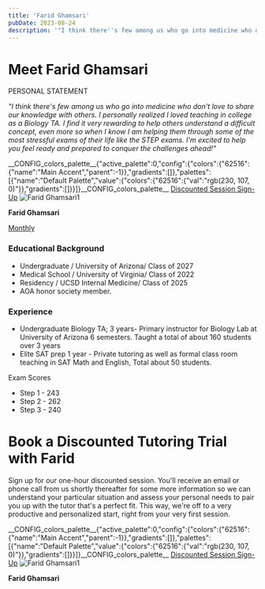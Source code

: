 ```yaml
---
title: 'Farid Ghamsari'
pubDate: 2023-08-24
description: '"I think there''s few among us who go into medicine who don''t love to share our knowledge with others. I personally realized I loved teaching in college as '
---
```


# Meet Farid Ghamsari

PERSONAL STATEMENT

_"I think there's few among us who go into medicine who don't love to share our knowledge with others. I personally realized I loved teaching in college as a Biology TA. I find it very rewarding to help others understand a difficult concept, even more so when I know I am helping them through some of the most stressful exams of their life like the STEP exams. I'm excited to help you feel ready and prepared to conquer the challenges ahead!"_

\_\_CONFIG_colors_palette\_\_{"active_palette":0,"config":{"colors":{"62516":{"name":"Main Accent","parent":-1}},"gradients":\[\]},"palettes":\[{"name":"Default Palette","value":{"colors":{"62516":{"val":"rgb(230, 107, 0)"}},"gradients":\[\]}}\]}\_\_CONFIG_colors_palette\_\_ [Discounted Session Sign-Up](/purchase-discounted-session/) ![](https://i2xfwztd2ksbegse.public.blob.vercel-storage.com/wp/2023/09/Farid-Ghamsari1.webp 'Farid Ghamsari1')

**Farid Ghamsari**

[Monthly](#)

### Educational Background

- Undergraduate / University of Arizona/ Class of 2027
- Medical School / University of Virginia/ Class of 2022
- Residency / UCSD Internal Medicine/ Class of 2025
- AOA honor society member.

### Experience

- Undergraduate Biology TA; 3 years- Primary instructor for Biology Lab at University of Arizona 6 semesters. Taught a total of about 160 students over 3 years
- Elite SAT prep 1 year - Private tutoring as well as formal class room teaching in SAT Math and English, Total about 50 students.

Exam Scores

- Step 1 - 243
- Step 2 - 262
- Step 3 - 240

# Book a Discounted Tutoring Trial with Farid

Sign up for our one-hour discounted session. You'll receive an email or phone call from us shortly thereafter for some more information so we can understand your particular situation and assess your personal needs to pair you up with the tutor that's a perfect fit. This way, we're off to a very productive and personalized start, right from your very first session.

\_\_CONFIG_colors_palette\_\_{"active_palette":0,"config":{"colors":{"62516":{"name":"Main Accent","parent":-1}},"gradients":\[\]},"palettes":\[{"name":"Default Palette","value":{"colors":{"62516":{"val":"rgb(230, 107, 0)"}},"gradients":\[\]}}\]}\_\_CONFIG_colors_palette\_\_ [Discounted Session Sign-Up](/purchase-discounted-session/) ![](https://i2xfwztd2ksbegse.public.blob.vercel-storage.com/wp/2023/09/Farid-Ghamsari1.webp 'Farid Ghamsari1')

**Farid Ghamsari**
